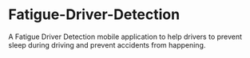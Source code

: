 # Fatigue-Driver-Detection

A Fatigue Driver Detection mobile application to help drivers to prevent sleep during driving and prevent accidents from happening.
